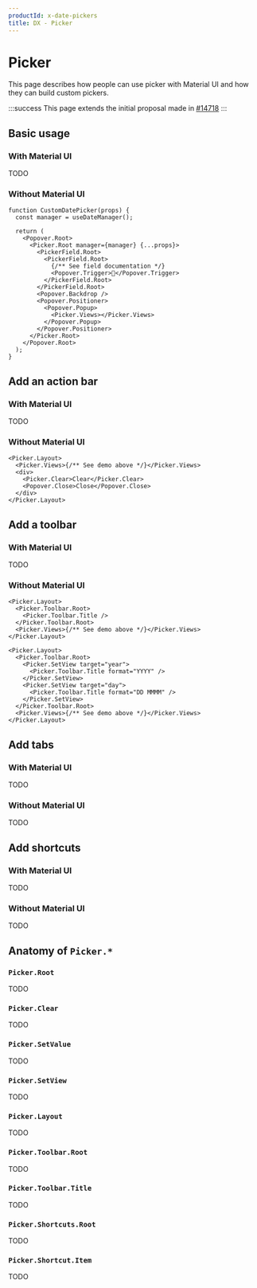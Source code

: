 ```yaml
---
productId: x-date-pickers
title: DX - Picker
---
```


# Picker

<p class="description">This page describes how people can use picker with Material UI and how they can build custom pickers.</p>

:::success
This page extends the initial proposal made in [#14718](https://github.com/mui/mui-x/issues/14718)
:::

## Basic usage

### With Material UI

TODO

### Without Material UI

```tsx
function CustomDatePicker(props) {
  const manager = useDateManager();

  return (
    <Popover.Root>
      <Picker.Root manager={manager} {...props}>
        <PickerField.Root>
          <PickerField.Root>
            {/** See field documentation */}
            <Popover.Trigger>📅</Popover.Trigger>
          </PickerField.Root>
        </PickerField.Root>
        <Popover.Backdrop />
        <Popover.Positioner>
          <Popover.Popup>
            <Picker.Views></Picker.Views>
          </Popover.Popup>
        </Popover.Positioner>
      </Picker.Root>
    </Popover.Root>
  );
}
```

## Add an action bar

### With Material UI

TODO

### Without Material UI

```tsx
<Picker.Layout>
  <Picker.Views>{/** See demo above */}</Picker.Views>
  <div>
    <Picker.Clear>Clear</Picker.Clear>
    <Popover.Close>Close</Popover.Close>
  </div>
</Picker.Layout>
```

## Add a toolbar

### With Material UI

TODO

### Without Material UI

```tsx
<Picker.Layout>
  <Picker.Toolbar.Root>
    <Picker.Toolbar.Title />
  </Picker.Toolbar.Root>
  <Picker.Views>{/** See demo above */}</Picker.Views>
</Picker.Layout>
```

```tsx
<Picker.Layout>
  <Picker.Toolbar.Root>
    <Picker.SetView target="year">
      <Picker.Toolbar.Title format="YYYY" />
    </Picker.SetView>
    <Picker.SetView target="day">
      <Picker.Toolbar.Title format="DD MMMM" />
    </Picker.SetView>
  </Picker.Toolbar.Root>
  <Picker.Views>{/** See demo above */}</Picker.Views>
</Picker.Layout>
```

## Add tabs

### With Material UI

TODO

### Without Material UI

TODO

## Add shortcuts

### With Material UI

TODO

### Without Material UI

TODO

## Anatomy of `Picker.*`

### `Picker.Root`

TODO

### `Picker.Clear`

TODO

### `Picker.SetValue`

TODO

### `Picker.SetView`

TODO

### `Picker.Layout`

TODO

### `Picker.Toolbar.Root`

TODO

### `Picker.Toolbar.Title`

TODO

### `Picker.Shortcuts.Root`

TODO

### `Picker.Shortcut.Item`

TODO
